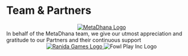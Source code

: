 # Team & Partners

<!-- MetaDhana Studio -->
<center>
<a href="https://www.metadhana.io/#meet-the-team" target= "_blank">
<img src="../images/partners/MetaDhanaStudio.png" alt="MetaDhana Logo" class="team-logo">
</a>
</center>
In behalf of the MetaDhana team, we give our utmost appreciation and gratitude to our Partners and their continuous support

<!-- Ranida Games -->
<center>
<a href="https://www.ranidagames.com/" target="_blank">
<img src="../images/partners/RanidaGames.png" alt="Ranida Games Logo" class="partner-logos">
</a>

<!-- Fowl Play Inc -->
<img src="../images/partners/FowlPlayInc.png" alt="Fowl Play Inc Logo" class="partner-logos">
</center>
